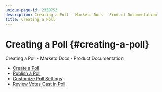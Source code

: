 ```yaml
---
unique-page-id: 2359753
description: Creating a Poll - Marketo Docs - Product Documentation
title: Creating a Poll
---
```


# Creating a Poll {#creating-a-poll}

Creating a Poll - Marketo Docs - Product Documentation

* [Create a Poll](creating-a-poll/create-a-poll.md)
* [Publish a Poll](creating-a-poll/publish-a-poll.md)
* [Customize Poll Settings](creating-a-poll/customize-poll-settings.md)
* [Review Votes Cast in Poll](creating-a-poll/review-votes-cast-in-poll.md)

